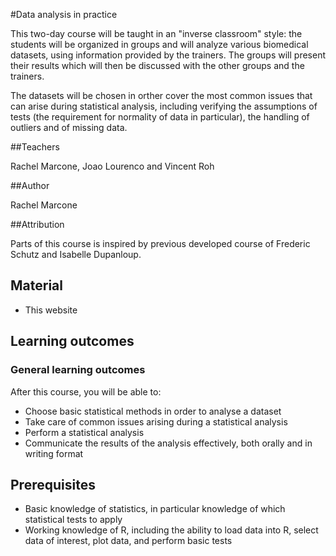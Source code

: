 #Data analysis in practice

This two-day course will be taught in an "inverse classroom" style: the students will be organized in groups and will analyze various biomedical datasets, using information provided by the trainers. The groups will present their results which will then be discussed with the other groups and the trainers.

The datasets will be chosen in orther cover the most common issues that can arise during statistical analysis, including verifying the assumptions of tests (the requirement for normality of data in particular), the handling of outliers and of missing data.


##Teachers

Rachel Marcone, Joao Lourenco and Vincent Roh

##Author 

Rachel Marcone

##Attribution

Parts of this course is inspired by previous developed course of Frederic Schutz and Isabelle Dupanloup.

## Material

* This website

## Learning outcomes

### General learning outcomes

After this course, you will be able to:

* Choose basic statistical methods in order to analyse a dataset
* Take care of common issues arising during a statistical analysis
* Perform a statistical analysis
* Communicate the results of the analysis effectively, both orally and in writing format

## Prerequisites

* Basic knowledge of statistics, in particular knowledge of which statistical tests to apply
* Working knowledge of R, including the ability to load data into R, select data of interest, plot data, and perform basic tests